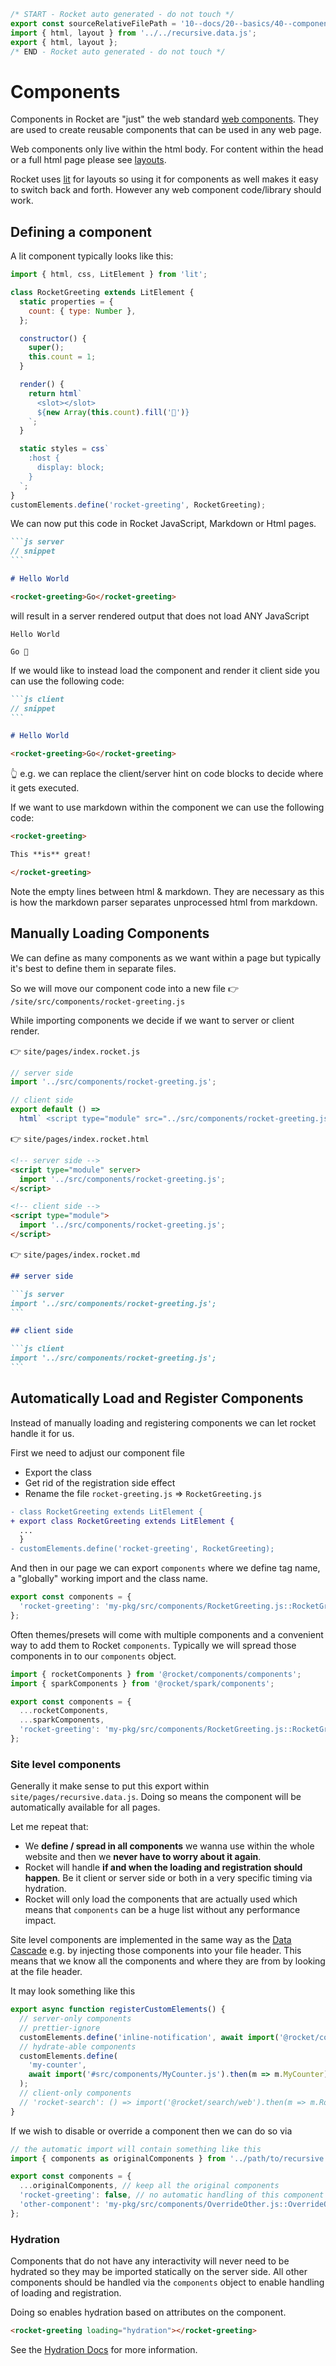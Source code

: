 ```js server
/* START - Rocket auto generated - do not touch */
export const sourceRelativeFilePath = '10--docs/20--basics/40--components.rocket.md';
import { html, layout } from '../../recursive.data.js';
export { html, layout };
/* END - Rocket auto generated - do not touch */
```

# Components

Components in Rocket are "just" the web standard [web components](https://developer.mozilla.org/en-US/docs/Web/Web_Components). They are used to create reusable components that can be used in any web page.

<inline-notification>

Web components only live within the html body. For content within the head or a full html page please see [layouts](./50--layouts.rocket.md).

</inline-notification>

Rocket uses [lit](https://lit.dev) for layouts so using it for components as well makes it easy to switch back and forth.
However any web component code/library should work.

## Defining a component

A lit component typically looks like this:

```js
import { html, css, LitElement } from 'lit';

class RocketGreeting extends LitElement {
  static properties = {
    count: { type: Number },
  };

  constructor() {
    super();
    this.count = 1;
  }

  render() {
    return html`
      <slot></slot>
      ${new Array(this.count).fill('🚀')}
    `;
  }

  static styles = css`
    :host {
      display: block;
    }
  `;
}
customElements.define('rocket-greeting', RocketGreeting);
```

We can now put this code in Rocket JavaScript, Markdown or Html pages.

````md
```js server
// snippet
```

# Hello World

<rocket-greeting>Go</rocket-greeting>
````

will result in a server rendered output that does not load ANY JavaScript

```
Hello World

Go 🚀
```

If we would like to instead load the component and render it client side you can use the following code:

````md
```js client
// snippet
```

# Hello World

<rocket-greeting>Go</rocket-greeting>
````

👆 e.g. we can replace the client/server hint on code blocks to decide where it gets executed.

<inline-notification>

If we want to use markdown within the component we can use the following code:

```md
<rocket-greeting>

This **is** great!

</rocket-greeting>
```

Note the empty lines between html & markdown. They are necessary as this is how the markdown parser separates unprocessed html from markdown.

</inline-notification>

## Manually Loading Components

We can define as many components as we want within a page but typically it's best to define them in separate files.

So we will move our component code into a new file 👉 `/site/src/components/rocket-greeting.js`

While importing components we decide if we want to server or client render.

👉 `site/pages/index.rocket.js`

```js
// server side
import '../src/components/rocket-greeting.js';

// client side
export default () =>
  html` <script type="module" src="../src/components/rocket-greeting.js"></script> `;
```

👉 `site/pages/index.rocket.html`

```html
<!-- server side -->
<script type="module" server>
  import '../src/components/rocket-greeting.js';
</script>

<!-- client side -->
<script type="module">
  import '../src/components/rocket-greeting.js';
</script>
```

👉 `site/pages/index.rocket.md`

````md
## server side

```js server
import '../src/components/rocket-greeting.js';
```

## client side

```js client
import '../src/components/rocket-greeting.js';
```
````

## Automatically Load and Register Components

Instead of manually loading and registering components we can let rocket handle it for us.

First we need to adjust our component file

- Export the class
- Get rid of the registration side effect
- Rename the file `rocket-greeting.js` => `RocketGreeting.js`

```diff
- class RocketGreeting extends LitElement {
+ export class RocketGreeting extends LitElement {
  ...
  }
- customElements.define('rocket-greeting', RocketGreeting);
```

And then in our page we can export `components` where we define tag name, a "globally" working import and the class name.

```js
export const components = {
  'rocket-greeting': 'my-pkg/src/components/RocketGreeting.js::RocketGreeting',
};
```

Often themes/presets will come with multiple components and a convenient way to add them to Rocket `components`.
Typically we will spread those components in to our `components` object.

```js
import { rocketComponents } from '@rocket/components/components';
import { sparkComponents } from '@rocket/spark/components';

export const components = {
  ...rocketComponents,
  ...sparkComponents,
  'rocket-greeting': 'my-pkg/src/components/RocketGreeting.js::RocketGreeting',
};
```

### Site level components

Generally it make sense to put this export within `site/pages/recursive.data.js`.
Doing so means the component will be automatically available for all pages.

Let me repeat that:

- We **define / spread in all components** we wanna use within the whole website and then we **never have to worry about it again**.
- Rocket will handle **if and when the loading and registration should happen**. Be it client or server side or both in a very specific timing via hydration.
- Rocket will only load the components that are actually used which means that `components` can be a huge list without any performance impact.

Site level components are implemented in the same way as the [Data Cascade](./30--data-cascade.rocket.md) e.g. by injecting those components into your file header.
This means that we know all the components and where they are from by looking at the file header.

It may look something like this

```js
export async function registerCustomElements() {
  // server-only components
  // prettier-ignore
  customElements.define('inline-notification', await import('@rocket/components/components/InlineNotification').then(m => m.InlineNotification));
  // hydrate-able components
  customElements.define(
    'my-counter',
    await import('#src/components/MyCounter.js').then(m => m.MyCounter),
  );
  // client-only components
  // 'rocket-search': () => import('@rocket/search/web').then(m => m.RocketSearch),
}
```

If we wish to disable or override a component then we can do so via

```js
// the automatic import will contain something like this
import { components as originalComponents } from '../path/to/recursive.data.js';

export const components = {
  ...originalComponents, // keep all the original components
  'rocket-greeting': false, // no automatic handling of this component
  'other-component': 'my-pkg/src/components/OverrideOther.js::OverrideOther', // override the default component
};
```

### Hydration

Components that do not have any interactivity will never need to be hydrated so they may be imported statically on the server side.
All other components should be handled via the `components` object to enable handling of loading and registration.

Doing so enables hydration based on attributes on the component.

```html
<rocket-greeting loading="hydration"></rocket-greeting>
```

See the [Hydration Docs](./80--hydration.rocket.md) for more information.

